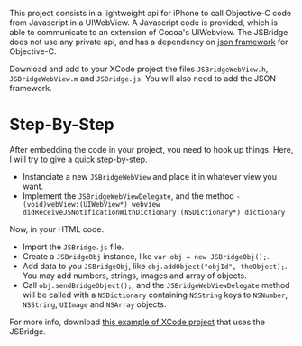 This project consists in a lightweight api for iPhone to call Objective-C code from Javascript in a UIWebView. A Javascript code is provided, which is able to communicate to an extension of Cocoa's UIWebview. The JSBridge does not use any private api, and has a dependency on [json framework](http://code.google.com/p/json-framework/) for Objective-C.

Download and add to your XCode project the files `JSBridgeWebView.h`, `JSBridgeWebView.m` and `JSBridge.js`. You will also need to add the JSON framework.

# Step-By-Step #
After embedding the code in your project, you need to hook up things. Here, I will try to give a quick step-by-step.

  * Instanciate a new `JSBridgeWebView` and place it in whatever view you want.
  * Implement the `JSBridgeWebViewDelegate`, and the method `- (void)webView:(UIWebView*) webview didReceiveJSNotificationWithDictionary:(NSDictionary*) dictionary`

Now, in your HTML code.

  * Import the `JSBridge.js` file.
  * Create a `JSBridgeObj` instance, like `var obj = new JSBridgeObj();`.
  * Add data to you `JSBridgeObj`, like `obj.addObject("objId", theObject);`. You may add numbers, strings, images and array of objects.
  * Call `obj.sendBridgeObject();`, and the `JSBridgeWebViewDelegate` method will be called with a `NSDictionary` containing `NSString` keys to `NSNumber`, `NSString`, `UIImage` and `NSArray` objects.

For more info, download [this example of XCode project](http://jsbridge-to-cocoa.googlecode.com/files/JSBridge_2010_09_09_v0.01.zip) that uses the JSBridge.